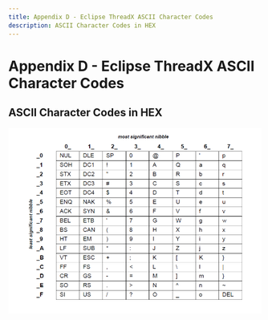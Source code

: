 ```yaml
---
title: Appendix D - Eclipse ThreadX ASCII Character Codes
description: ASCII Character Codes in HEX
---
```


# Appendix D - Eclipse ThreadX ASCII Character Codes

## ASCII Character Codes in HEX

![ASCII Character Codes in HEX](media/image12.png)